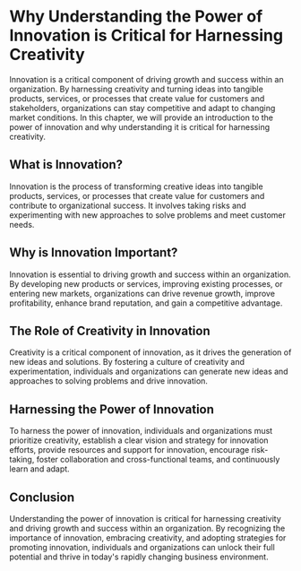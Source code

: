 # Why Understanding the Power of Innovation is Critical for Harnessing Creativity

Innovation is a critical component of driving growth and success within an organization. By harnessing creativity and turning ideas into tangible products, services, or processes that create value for customers and stakeholders, organizations can stay competitive and adapt to changing market conditions. In this chapter, we will provide an introduction to the power of innovation and why understanding it is critical for harnessing creativity.

What is Innovation?
-------------------

Innovation is the process of transforming creative ideas into tangible products, services, or processes that create value for customers and contribute to organizational success. It involves taking risks and experimenting with new approaches to solve problems and meet customer needs.

Why is Innovation Important?
----------------------------

Innovation is essential to driving growth and success within an organization. By developing new products or services, improving existing processes, or entering new markets, organizations can drive revenue growth, improve profitability, enhance brand reputation, and gain a competitive advantage.

The Role of Creativity in Innovation
------------------------------------

Creativity is a critical component of innovation, as it drives the generation of new ideas and solutions. By fostering a culture of creativity and experimentation, individuals and organizations can generate new ideas and approaches to solving problems and drive innovation.

Harnessing the Power of Innovation
----------------------------------

To harness the power of innovation, individuals and organizations must prioritize creativity, establish a clear vision and strategy for innovation efforts, provide resources and support for innovation, encourage risk-taking, foster collaboration and cross-functional teams, and continuously learn and adapt.

Conclusion
----------

Understanding the power of innovation is critical for harnessing creativity and driving growth and success within an organization. By recognizing the importance of innovation, embracing creativity, and adopting strategies for promoting innovation, individuals and organizations can unlock their full potential and thrive in today's rapidly changing business environment.
